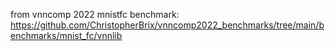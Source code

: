 from vnncomp 2022 mnistfc benchmark:
https://github.com/ChristopherBrix/vnncomp2022_benchmarks/tree/main/benchmarks/mnist_fc/vnnlib
